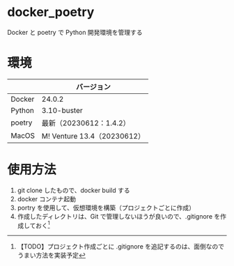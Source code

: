 # docker_poetry
Docker と poetry で Python 開発環境を管理する

# 環境
| | バージョン |
| ---- | ---- |
| Docker | 24.0.2 |
| Python | 3.10-buster |
| poetry | 最新（20230612：1.4.2） |
| MacOS | M! Venture 13.4（20230612）|

# 使用方法
1. git clone したもので、docker build する
2. docker コンテナ起動
3. portry を使用して、仮想環境を構築（プロジェクトごとに作成）
4. 作成したディレクトリは、Git で管理しないほうが良いので、.gitignore を作成しておく[^1]


[^1]: 【TODO】プロジェクト作成ごとに .gitignore を追記するのは、面倒なのでうまい方法を実装予定



